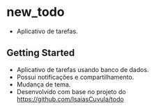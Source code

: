 # new_todo

- Aplicativo de tarefas.

## Getting Started

- Aplicativo de tarefas usando banco de dados.
- Possui notificações e compartilhamento.
- Mudança de tema.
- Desenvolvido com base no projeto do https://github.com/IsaiasCuvula/todo
